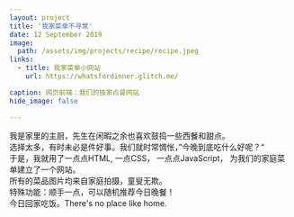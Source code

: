 ```yaml
---
layout: project
title: '我家菜单不寻常'
date: 12 September 2019
image:  
  path: /assets/img/projects/recipe/recipe.jpeg
links:
  - title: 我家菜单小网站
    url: https://whatsfordinner.glitch.me/

caption: 网页前端：我们的独家点餐网站
hide_image: false

---
```


我是家里的主厨，先生在闲暇之余也喜欢鼓捣一些西餐和甜点。<br>
选择太多，有时未必是件好事。我们就时常惆怅，”今晚到底吃什么好呢？“<br>
于是，我就用了一点点HTML, 一点CSS， 一点点JavaScript， 为我们的家庭菜单建立了一个网站。<br>
所有的菜品图片均来自家庭拍摄，童叟无欺。<br>
特殊功能：顺手一点，可以随机推荐今日晚餐！<br>
今日回家吃饭。There's no place like home.
